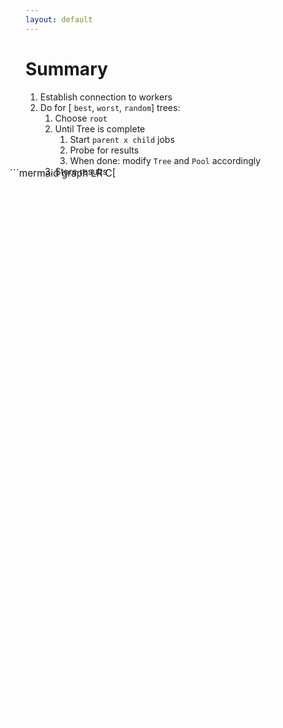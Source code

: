 ```yaml
---
layout: default
---
```


# Summary

1. Establish connection to workers
2. Do for [ `best`, `worst`, `random`] trees:
    1. Choose `root`
    2. Until Tree is complete
        1. Start `parent x child` jobs
        2. Probe for results
        3. When done: modify `Tree` and `Pool` accordingly
    2. Store results

<div 
    alt="States"
    style="transform: scale(1.1)"
    class="absolute bottom-13% left-16%"
>
```mermaid
graph LR 
    C[<font color=white>CONN]
    R[<font color=white>ROOT]
    P[<font color=white>MCST]

    C --> R
    R --> R
    R --> P
    P --> R

    style C fill:#000000
    style R fill:#000000
    style P fill:#000000
```

</diV>

<div
    alt="Pool"
    style="transform: scale(0.8)"
    class="absolute top-13% left-50% right-0 bottom-0"
>

```mermaid
block-beta
    M("<font color=white>Manager")
    space
    P("<font color=white>Pool ")
    space
    block:workers
        columns 3
        W0["W<sub>0</sub>"] 
        W1["W<sub>1</sub>"]
        W2["W<sub>2</sub>"]
        W3["W<sub>3</sub>"]
        W4["W<sub>4</sub>"]
        W5["W<sub>5</sub>"]
        W6["W<sub>6</sub>"]
        W7["W<sub>7</sub>"]
    end
    M-->P
    P-->workers

    style M fill:#FF0000
    style P fill:#0070C0
```
</div>

<div
    alt="Manager"
    style="transform: scale(0.8)"
    class="absolute bottom-10% right-10%"
>

```mermaid
graph TB
    subgraph Tree
        direction TB
        W0["W<sub>2</sub>"] 
        W1["W<sub>1</sub>"]
        W2["W<sub>0</sub>"]
        W3["W<sub>5</sub>"]
        W4["W<sub>4</sub>"]
        W5["W<sub>3</sub>"]
        W6["W<sub>6</sub>"]

        W0 -.- W1
        W0 -.- W2

        W1 -.- W3
        W1 -.- W4

        W2 -.- W5
        W2 -.- W6
    end
```

</div>

<TUMLogo variant="white" />
